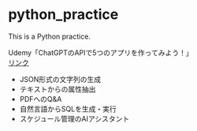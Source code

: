 # python_practice
This is a Python practice.

Udemy「ChatGPTのAPIで5つのアプリを作ってみよう！」
<br>
<a href="https://www.udemy.com/share/109CVS3@9wr7L4QIGr1TG-BFZstSTsRSrU-yIyBxyibOf3ONDhxpfp7wUfgs2owMWJWChxRqEw==/">リンク</a>

- JSON形式の文字列の生成
- テキストからの属性抽出
- PDFへのQ&A
- 自然言語からSQLを生成・実行
- スケジュール管理のAIアシスタント
